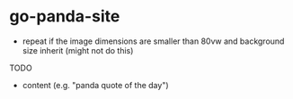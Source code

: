 # go-panda-site

- repeat if the image dimensions are smaller than 80vw and background size inherit (might not do this)

TODO
- content (e.g. "panda quote of the day")